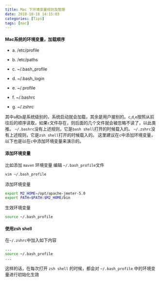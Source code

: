 ```yaml
---
title: Mac 下环境变量规则及管理
date: 2018-10-18 14:15:03
categories: [Tips]
tags: [mac]
---
```


#### Mac系统的环境变量，加载顺序
- a. /etc/profile
- b. /etc/paths
- c. ~/.bash_profile
- d. ~/.bash_login
- e. ~/.profile
- f. ~/.bashrc
- g. ~/.zshrc

  <!--more-->

其中`a`和`b`是系统级别的，系统启动就会加载，其余是用户接别的。`c`,`d`,`e`按照从前往后的顺序读取，如果`c`文件存在，则后面的几个文件就会被忽略不读了，以此类推。
`~/.bashrc`没有上述规则，它是`bash shell`打开的时候载入的。
`~/.zshrc`没有上述规则，它是`zsh shell`打开的时候载入的。
这里建议在`c`中添加环境变量，以下也是以在`c`中添加环境变量来演示的。

#### 添加环境变量
比如添加 `maven` 环境变量
编辑 `~/.bash_profile`文件
```bash
vim ~/.bash_profile
```
添加环境变量
```bash
export M2_HOME=/opt/apache-jmeter-5.0
export PATH=$PATH:$M2_HOME/bin
```
生效环境变量
```bash
source ~/.bash_profile
```

#### 使用zsh shell
在`~/.zshrc`中加入如下内容
```bash
...
source ~/.bash_profile
...
```
这样的话，在每次打开 `zsh shell` 的时候，都会对 `~/.bash_profile` 中的环境变量进行初始化生效